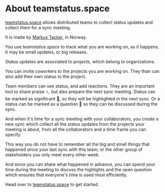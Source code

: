 # About teamstatus.space

[teamstatus.space](https://teamstatus.space/) allows distributed teams to collect status updates and collect them for a sync meeting.

It is made by [Markus Tacker](https://github.com/coderbyheart/), in Norway.

You use *teamstatus.space* to track what you are working on, as it happens. It may be small updates, or big releases.

Status updates are associated to projects, which belong to organizations.

You can invite coworkers to the projects you are working on. They than can also add their own status to the project.

Team members can see status, and add reactions. They are an important tool to share praise ⭐, but also prepare the next sync meeting. Status can be marked as significant 🚀, so they will be highlighted in the next sync. Or a status can be marked as a question 🙋 so they can be discussed during the sync.

And when it's time for a sync meeting with your collaborators, you create a new sync which collect all the status updates from the projects your meeting is about, from all the collaborators and a time frame you can specify.

This way you do not have to remember all the big and small things that happened since your last sync with this team; or the other group of stakeholders you only meet every other week.

And since you can share what happened in advance, you can spend your time during the meeting to discuss the highlights and the open question which ensures that everyone's time is used most efficiently.

Head over to [teamstatus.space](https://teamstatus.space/) to get started.
